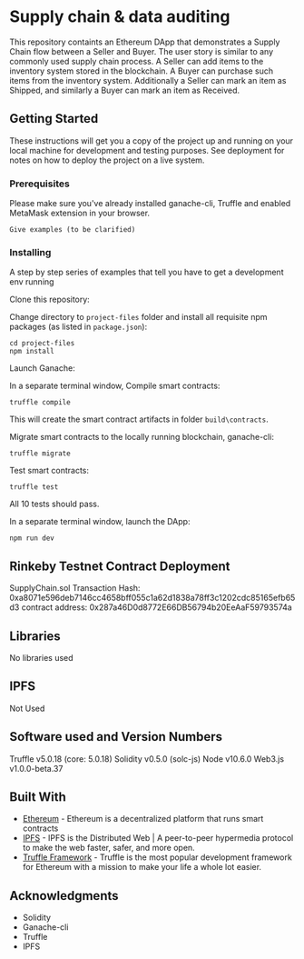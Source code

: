 # Supply chain & data auditing

This repository containts an Ethereum DApp that demonstrates a Supply Chain flow between a Seller and Buyer. The user story is similar to any commonly used supply chain process. A Seller can add items to the inventory system stored in the blockchain. A Buyer can purchase such items from the inventory system. Additionally a Seller can mark an item as Shipped, and similarly a Buyer can mark an item as Received.


## Getting Started

These instructions will get you a copy of the project up and running on your local machine for development and testing purposes. See deployment for notes on how to deploy the project on a live system.

### Prerequisites

Please make sure you've already installed ganache-cli, Truffle and enabled MetaMask extension in your browser.

```
Give examples (to be clarified)
```

### Installing

A step by step series of examples that tell you have to get a development env running

Clone this repository:



Change directory to ```project-files``` folder and install all requisite npm packages (as listed in ```package.json```):

```
cd project-files
npm install
```

Launch Ganache:



In a separate terminal window, Compile smart contracts:

```
truffle compile
```


This will create the smart contract artifacts in folder ```build\contracts```.

Migrate smart contracts to the locally running blockchain, ganache-cli:

```
truffle migrate
```

Test smart contracts:

```
truffle test
```

All 10 tests should pass.


In a separate terminal window, launch the DApp:

```
npm run dev
```

## Rinkeby Testnet Contract Deployment
SupplyChain.sol
Transaction Hash: 0xa8071e596deb7146cc4658bff055c1a62d1838a78ff3c1202cdc85165efb65d3
contract address: 0x287a46D0d8772E66DB56794b20EeAaF59793574a

## Libraries 
No libraries used

## IPFS 
Not Used

## Software used and Version Numbers
Truffle v5.0.18 (core: 5.0.18)
Solidity v0.5.0 (solc-js)
Node v10.6.0
Web3.js v1.0.0-beta.37

## Built With

* [Ethereum](https://www.ethereum.org/) - Ethereum is a decentralized platform that runs smart contracts
* [IPFS](https://ipfs.io/) - IPFS is the Distributed Web | A peer-to-peer hypermedia protocol
to make the web faster, safer, and more open.
* [Truffle Framework](http://truffleframework.com/) - Truffle is the most popular development framework for Ethereum with a mission to make your life a whole lot easier.

## Acknowledgments

* Solidity
* Ganache-cli
* Truffle
* IPFS
